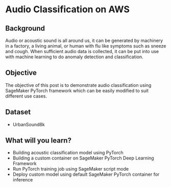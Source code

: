 # Audio Classification on AWS

## Background

Audio or acoustic sound is all around us, it can be generated by machinery in a factory,  a living animal, or human with flu like symptoms such as sneeze and cough. When sufficient audio data is collected, it can be put into use with machine learning to do anomaly detection and classification.

## Objective

The objective of this post is to demonstrate audio classification using SageMaker PyTorch framework which can be easily modified to suit different use cases.

## Dataset

* UrbanSound8k

## What will you learn?

- Building acoustic classification model using PyTorch
- Building a custom container on SageMaker PyTorch Deep Learning Framework
- Run PyTorch training job using SageMaker script mode
- Deploy custom model using default SageMaker PyTorch container for inference
